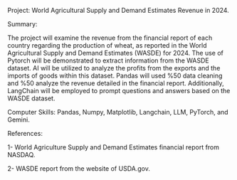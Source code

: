 Project: World Agricultural Supply and Demand Estimates Revenue in 2024.

Summary:

The project will examine the revenue from the financial report of each country regarding the production of wheat, as reported in the World Agricultural Supply and Demand Estimates (WASDE) for 2024. The use of Pytorch will be demonstrated to extract information from the WASDE dataset. AI will be utilized to analyze the profits from the exports and the imports of goods within this dataset. Pandas will used %50 data cleaning and %50 analyze the revenue detailed in the financial report. Additionally, LangChain will be employed to prompt questions and answers based on the WASDE dataset.

Computer Skills: Pandas, Numpy,  Matplotlib, Langchain, LLM, PyTorch, and Gemini.

References:

1- World Agriculture Supply and Demand Estimates financial report from NASDAQ.

2- WASDE report from the website of USDA.gov.
